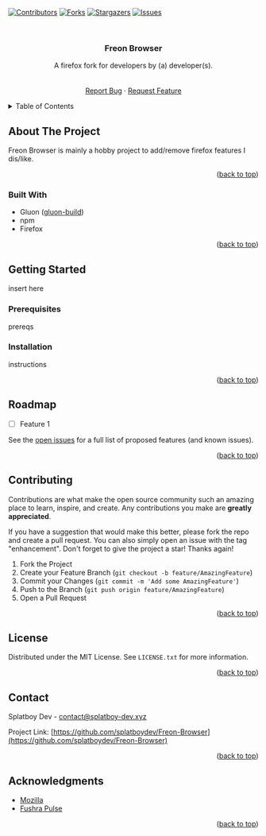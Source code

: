 <a name="readme-top"></a>
<!--
*** Readme template taken from https://github.com/othneildrew/Best-README-Template/
-->



<!-- PROJECT SHIELDS -->
<!--
*** I'm using markdown "reference style" links for readability.
*** Reference links are enclosed in brackets [ ] instead of parentheses ( ).
*** See the bottom of this document for the declaration of the reference variables
*** for contributors-url, forks-url, etc. This is an optional, concise syntax you may use.
*** https://www.markdownguide.org/basic-syntax/#reference-style-links
-->
[![Contributors][contributors-shield]][contributors-url]
[![Forks][forks-shield]][forks-url]
[![Stargazers][stars-shield]][stars-url]
[![Issues][issues-shield]][issues-url]



<!-- PROJECT LOGO -->
<br />
<div align="center">
  <a href="https://github.com/splatboydev/Freon-Browser">
    <!--<img src="images/logo.png" alt="Logo" width="80" height="80"> -->
  </a>

<h3 align="center">Freon Browser</h3>

  <p align="center">
    A firefox fork for developers by (a) developer(s).
    <br />
    <br />
    <br />
    <a href="https://github.com/splatboydev/Freon-Browser/issues">Report Bug</a>
    ·
    <a href="https://github.com/splatboydev/Freon-Browser/issues">Request Feature</a>
  </p>
</div>



<!-- TABLE OF CONTENTS -->
<details>
  <summary>Table of Contents</summary>
  <ol>
    <li>
      <a href="#about-the-project">About The Project</a>
      <ul>
        <li><a href="#built-with">Built With</a></li>
      </ul>
    </li>
    <li>
      <a href="#getting-started">Getting Started</a>
      <ul>
        <li><a href="#prerequisites">Prerequisites</a></li>
        <li><a href="#installation">Installation</a></li>
      </ul>
    </li>
    <li><a href="#usage">Usage</a></li>
    <li><a href="#roadmap">Roadmap</a></li>
    <li><a href="#contributing">Contributing</a></li>
    <li><a href="#license">License</a></li>
    <li><a href="#contact">Contact</a></li>
    <li><a href="#acknowledgments">Acknowledgments</a></li>
  </ol>
</details>



<!-- ABOUT THE PROJECT -->
## About The Project
Freon Browser is mainly a hobby project to add/remove firefox features I dis/like.
<p align="right">(<a href="#readme-top">back to top</a>)</p>



### Built With

* Gluon ([gluon-build](https://github.com/pulse-browser/gluon))
* npm
* Firefox

<p align="right">(<a href="#readme-top">back to top</a>)</p>



<!-- GETTING STARTED -->
## Getting Started

insert here

### Prerequisites
prereqs

### Installation

instructions

<p align="right">(<a href="#readme-top">back to top</a>)</p>



<!-- ROADMAP -->
## Roadmap

- [ ] Feature 1

See the [open issues](https://github.com/splatboydev/Freon-Browser/issues) for a full list of proposed features (and known issues).

<p align="right">(<a href="#readme-top">back to top</a>)</p>



<!-- CONTRIBUTING -->
## Contributing

Contributions are what make the open source community such an amazing place to learn, inspire, and create. Any contributions you make are **greatly appreciated**.

If you have a suggestion that would make this better, please fork the repo and create a pull request. You can also simply open an issue with the tag "enhancement".
Don't forget to give the project a star! Thanks again!

1. Fork the Project
2. Create your Feature Branch (`git checkout -b feature/AmazingFeature`)
3. Commit your Changes (`git commit -m 'Add some AmazingFeature'`)
4. Push to the Branch (`git push origin feature/AmazingFeature`)
5. Open a Pull Request

<p align="right">(<a href="#readme-top">back to top</a>)</p>



<!-- LICENSE -->
## License

Distributed under the MIT License. See `LICENSE.txt` for more information.

<p align="right">(<a href="#readme-top">back to top</a>)</p>



<!-- CONTACT -->
## Contact

Splatboy Dev - contact@splatboy-dev.xyz

Project Link: [https://github.com/splatboydev/Freon-Browser](https://github.com/splatboydev/Freon-Browser)

<p align="right">(<a href="#readme-top">back to top</a>)</p>



<!-- ACKNOWLEDGMENTS -->
## Acknowledgments

* [Mozilla](https://www.mozilla.org/)
* [Fushra Pulse](https://github.com/pulse-browser)

<p align="right">(<a href="#readme-top">back to top</a>)</p>



<!-- MARKDOWN LINKS & IMAGES -->
<!-- https://www.markdownguide.org/basic-syntax/#reference-style-links -->
[contributors-shield]: https://img.shields.io/github/contributors/splatboydev/Freon-Browser.svg?style=for-the-badge
[contributors-url]: https://github.com/splatboydev/Freon-Browser/graphs/contributors
[forks-shield]: https://img.shields.io/github/forks/splatboydev/Freon-Browser.svg?style=for-the-badge
[forks-url]: https://github.com/splatboydev/Freon-Browser/network/members
[stars-shield]: https://img.shields.io/github/stars/splatboydev/Freon-Browser.svg?style=for-the-badge
[stars-url]: https://github.com/splatboydev/Freon-Browser/stargazers
[issues-shield]: https://img.shields.io/github/issues/splatboydev/Freon-Browser.svg?style=for-the-badge
[issues-url]: https://github.com/splatboydev/Freon-Browser/issues
